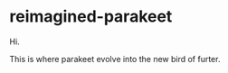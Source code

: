 # reimagined-parakeet
<body> Hi. </body>
<p>This is where parakeet evolve into the new bird of furter.</p>
